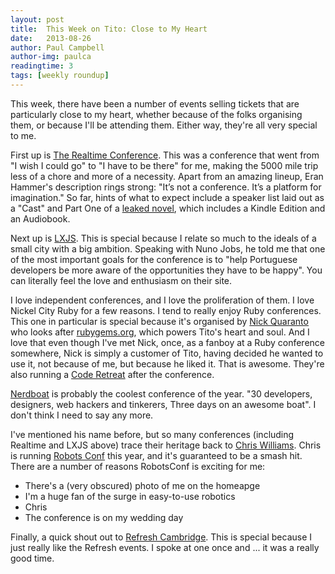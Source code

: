 ```yaml
---
layout: post
title:  This Week on Tito: Close to My Heart
date:   2013-08-26
author: Paul Campbell
author-img: paulca
readingtime: 3
tags: [weekly roundup]
---
```


This week, there have been a number of events selling tickets that are particularly close to my heart, whether because of the folks organising them, or because I'll be attending them. Either way, they're all very special to me.

<!--more-->

First up is [The Realtime Conference](http://2013.realtimeconf.com/). This was a conference that went from "I wish I could go" to "I have to be there" for me, making the 5000 mile trip less of a chore and more of a necessity. Apart from an amazing lineup, Eran Hammer's description rings strong: "It’s not a conference. It’s a platform for imagination." So far, hints of what to expect include a speaker list laid out as a "Cast" and Part One of a [leaked novel](http://2013.realtimeconf.com/part-one), which includes a Kindle Edition and an Audiobook. 

Next up is [LXJS](http://2013.lxjs.org). This is special because I relate so much to the ideals of a small city with a big ambition. Speaking with Nuno Jobs, he told me that one of the most important goals for the conference is to "help Portuguese developers be more aware of the opportunities they have to be happy". You can literally feel the love and enthusiasm on their site.

I love independent conferences, and I love the proliferation of them. I love Nickel City Ruby for a few reasons. I tend to really enjoy Ruby conferences. This one in particular is special because it's organised by [Nick Quaranto](https://twitter.com/qrush) who looks after [rubygems.org](http://rubygems.org), which powers Tito's heart and soul. And I love that even though I've met Nick, once, as a fanboy at a Ruby conference somewhere, Nick is simply a customer of Tito, having decided he wanted to use it, not because of me, but because he liked it. That is awesome. They're also running a [Code Retreat](https://tito.io/nickelcityruby/coderetreat) after the conference.

[Nerdboat](http://nerdbo.at/) is probably the coolest conference of the year. "30 developers, designers, web hackers and tinkerers, Three days on an awesome boat". I don't think I need to say any more.

I've mentioned his name before, but so many conferences (including Realtime and LXJS above) trace their heritage back to [Chris Williams](http://twitter.com/voodootikigod). Chris is running [Robots Conf](http://robotsconf.com/) this year, and it's guaranteed to be a smash hit. There are a number of reasons RobotsConf is exciting for me:
- There's a (very obscured) photo of me on the homeapge
- I'm a huge fan of the surge in easy-to-use robotics
- Chris
- The conference is on my wedding day

Finally, a quick shout out to [Refresh Cambridge](http://tito.io/refresh-cambridge/september-13). This is special because I just really like the Refresh events. I spoke at one once and ... it was a really good time.